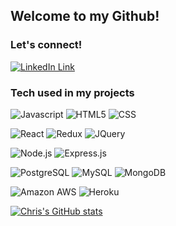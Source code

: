 ## Welcome to my Github!

### Let's connect!
[![LinkedIn Link][linkedInBadge]](https://www.linkedin.com/in/chrischung15/ "Chris's LinkedIn")

### Tech used in my projects
![Javascript][JavascriptBadge]
![HTML5][HTML5Badge]
![CSS][CSSBadge]

![React][ReactBadge]
![Redux][ReduxBadge]
![JQuery][JQueryBadge]

![Node.js][NodeBadge]
![Express.js][ExpressBadge]
<!-- ![NGinx][NGinxBadge] -->

![PostgreSQL][PostgreSQLBadge]
![MySQL][MySQLBadge]
![MongoDB][MongoDBBadge]

![Amazon AWS][AWSBadge]
![Heroku][HerokuBadge]

[![Chris's GitHub stats](https://github-readme-stats.vercel.app/api?username=ch987)](https://github.com/ch987/github-readme-stats)

<!--
**ch987/ch987** is a ✨ _special_ ✨ repository because its `README.md` (this file) appears on your GitHub profile.

Here are some ideas to get you started:

- 🔭 I’m currently working on ...
- 🌱 I’m currently learning ...
- 👯 I’m looking to collaborate on ...
- 🤔 I’m looking for help with ...
- 💬 Ask me about ...
- 📫 How to reach me: ...
- 😄 Pronouns: ...
- ⚡ Fun fact: ...
-->

[linkedInBadge]: https://img.shields.io/badge/LinkedIn-0077B5?style=for-the-badge&logo=linkedin&logoColor=white "LinkedIn Link"
[JavascriptBadge]: https://img.shields.io/badge/JavaScript-323330?style=for-the-badge&logo=javascript&logoColor=F7DF1E
[HTML5Badge]: https://img.shields.io/badge/HTML-239120?style=for-the-badge&logo=html5&logoColor=white
[CSSBadge]: https://img.shields.io/badge/CSS3-1572B6?style=for-the-badge&logo=css3&logoColor=white

[ReactBadge]: https://img.shields.io/badge/React-20232A?style=for-the-badge&logo=react&logoColor=61DAFB
[ReduxBadge]: https://img.shields.io/badge/Redux-593D88?style=for-the-badge&logo=redux&logoColor=white
[JQueryBadge]: https://img.shields.io/badge/jQuery-0769AD?style=for-the-badge&logo=jquery&logoColor=white

[NodeBadge]: https://img.shields.io/badge/Node.js-43853D?style=for-the-badge&logo=node.js&logoColor=white
[ExpressBadge]: https://img.shields.io/badge/Express.js-404D59?style=for-the-badge
[NGinxBadge]: https://www.nginx.com/

[PostgreSQLBadge]: https://img.shields.io/badge/PostgreSQL-316192?style=for-the-badge&logo=postgresql&logoColor=white
[MySQLBadge]: https://img.shields.io/badge/MySQL-00000F?style=for-the-badge&logo=mysql&logoColor=white
[MongoDBBadge]: https://img.shields.io/badge/MongoDB-4EA94B?style=for-the-badge&logo=mongodb&logoColor=white

[AWSBadge]: https://img.shields.io/badge/Amazon_AWS-232F3E?style=for-the-badge&logo=amazon-aws&logoColor=white
[HerokuBadge]: https://img.shields.io/badge/Heroku-430098?style=for-the-badge&logo=heroku&logoColor=white

